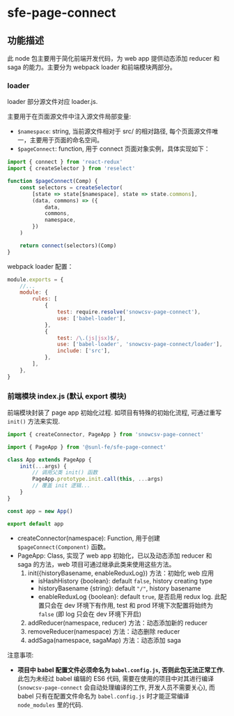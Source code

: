 # sfe-page-connect

## 功能描述

此 node 包主要用于简化前端开发代码，为 web app 提供动态添加 reducer 和 saga 的能力。主要分为 webpack loader 和前端模块两部分。

### loader

loader 部分源文件对应 loader.js.

主要用于在页面源文件中注入源文件局部变量:

-   `$namespace`: string, 当前源文件相对于 src/ 的相对路径, 每个页面源文件唯一，主要用于页面的命名空间。
-   `$pageConnect`: function, 用于 connect 页面对象实例，具体实现如下：

```javascript
import { connect } from 'react-redux'
import { createSelector } from 'reselect'

function $pageConnect(Comp) {
    const selectors = createSelector(
        [state => state[$namespace], state => state.commons],
        (data, commons) => ({
            data,
            commons,
            namespace,
        })
    )

    return connect(selectors)(Comp)
}
```

webpack loader 配置：

```javascript
module.exports = {
    //...
    module: {
        rules: [
            {
                test: require.resolve('snowcsv-page-connect'),
                use: ['babel-loader'],
            },
            {
                test: /\.(js|jsx)$/,
                use: ['babel-loader', 'snowcsv-page-connect/loader'],
                include: ['src'],
            },
        ],
    },
}
```

### 前端模块 index.js (默认 export 模块)

前端模块封装了 page app 初始化过程. 如项目有特殊的初始化流程, 可通过重写 `init()` 方法来实现.

```javascript
import { createConnector, PageApp } from 'snowcsv-page-connect'
```

```javascript
import { PageApp } from '@sunl-fe/sfe-page-connect'

class App extends PageApp {
    init(...args) {
        // 调用父类 init() 函数
        PageApp.prototype.init.call(this, ...args)
        // 覆盖 init 逻辑...
    }
}

const app = new App()

export default app
```

-   createConnector(namespace): Function, 用于创建`$pageConnect(Component)` 函数。
-   PageApp: Class, 实现了 web app 初始化，已以及动态添加 reducer 和 saga 的方法，web 项目可通过继承此类来使用这些方法。
    1.  init({historyBasename, enableReduxLog}) 方法：初始化 web 应用
        -   isHashHistory {boolean}: default `false`, history creating type
        -   historyBasename {string}: default `"/"`, history basename
        -   enableReduxLog {boolean}: default `true`, 是否启用 redux log. 此配置只会在 dev 环境下有作用, test 和 prod 环境下次配置将始终为`false` (即 log 只会在 dev 环境下开启)
    1.  addReducer(namespace, reducer) 方法：动态添加新的 reducer
    1.  removeReducer(namespace) 方法：动态删除 reducer
    1.  addSaga(namespace, sagaMap) 方法：动态添加 saga

注意事项:

-   **项目中 babel 配置文件必须命名为 `babel.config.js`, 否则此包无法正常工作.** 此包为未经过 babel 编辑的 ES6 代码, 需要在使用的项目中对其进行编译(`snowcsv-page-connect` 会自动处理编译的工作, 开发人员不需要关心), 而 babel 只有在配置文件命名为 `babel.config.js` 时才能正常编译 `node_modules` 里的代码.
